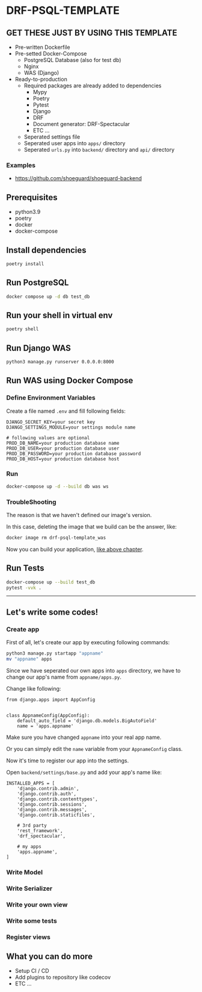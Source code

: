 # DRF-PSQL-TEMPLATE

## GET THESE JUST BY USING THIS TEMPLATE

- Pre-written Dockerfile
- Pre-setted Docker-Compose
  - PostgreSQL Database (also for test db)
  - Nginx
  - WAS (Django)
- Ready-to-production
  - Required packages are already added to dependencies
    - Mypy
    - Poetry
    - Pytest
    - Django
    - DRF
    - Document generator: DRF-Spectacular
    - ETC ...
  - Seperated settings file
  - Seperated user apps into `apps/` directory
  - Seperated `urls.py` into `backend/` directory and `api/` directory

### Examples
- <https://github.com/shoeguard/shoeguard-backend>

## Prerequisites

- python3.9
- poetry
- docker
- docker-compose

## Install dependencies

```sh
poetry install
```

## Run PostgreSQL

```sh
docker compose up -d db test_db
```

## Run your shell in virtual env

```sh
poetry shell
```

## Run Django WAS

```sh
python3 manage.py runserver 0.0.0.0:8000
```

## Run WAS using Docker Compose

### Define Environment Variables

Create a file named `.env` and fill following fields:

```env
DJANGO_SECRET_KEY=your secret key
DJANGO_SETTINGS_MODULE=your settings module name

# following values are optional
PROD_DB_NAME=your production database name
PROD_DB_USER=your production database user
PROD_DB_PASSWORD=your production database password
PROD_DB_HOST=your production database host
```

### Run

```sh
docker-compose up -d --build db was ws
```

### TroubleShooting

The reason is that we haven't defined our image's version.

In this case, deleting the image that we build can be the answer, like:

```sh
docker image rm drf-psql-template_was
```

Now you can build your application, [like above chapter](###Run).

## Run Tests

```sh
docker-compose up --build test_db
pytest -vvk .
```

---

## Let's write some codes!

### Create app

First of all, let's create our app by executing following commands:

```sh
python3 manage.py startapp "appname"
mv "appname" apps
```

Since we have seperated our own apps into `apps` directory, we have to change our app's name from `appname/apps.py`.

Change like following:

```python3
from django.apps import AppConfig


class AppnameConfig(AppConfig):
    default_auto_field = 'django.db.models.BigAutoField'
    name = 'apps.appname'
```

Make sure you have changed `appname` into your real app name.

Or you can simply edit the `name` variable from your `AppnameConfig` class.

Now it's time to register our app into the settings.

Open `backend/settings/base.py` and add your app's name like:

```python3
INSTALLED_APPS = [
    'django.contrib.admin',
    'django.contrib.auth',
    'django.contrib.contenttypes',
    'django.contrib.sessions',
    'django.contrib.messages',
    'django.contrib.staticfiles',

    # 3rd party
    'rest_framework',
    'drf_spectacular',

    # my apps
    'apps.appname',
]
```

### Write Model

### Write Serializer

### Write your own view

### Write some tests

### Register views

## What you can do more

- Setup CI / CD
- Add plugins to repository like codecov
- ETC ...
